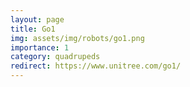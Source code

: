 ```yaml
---
layout: page
title: Go1
img: assets/img/robots/go1.png
importance: 1
category: quadrupeds
redirect: https://www.unitree.com/go1/
---
```

